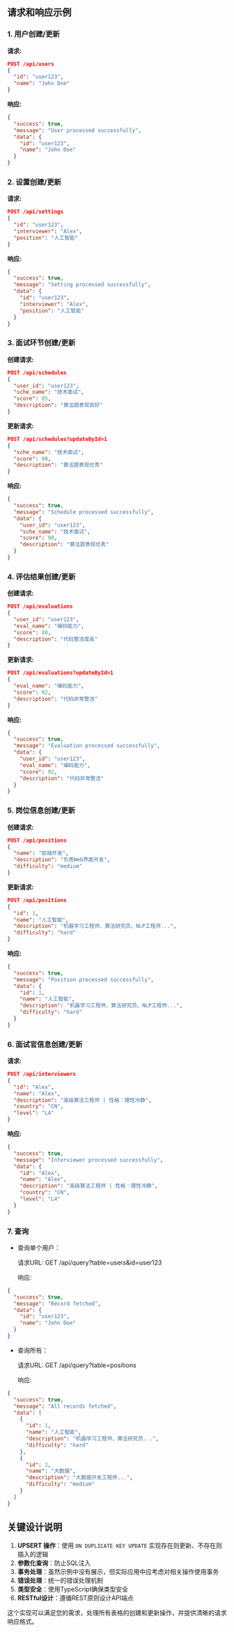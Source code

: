 ## 请求和响应示例

### 1. 用户创建/更新

**请求:**
```json
POST /api/users
{
  "id": "user123",
  "name": "John Doe"
}
```

**响应:**
```json
{
  "success": true,
  "message": "User processed successfully",
  "data": {
    "id": "user123",
    "name": "John Doe"
  }
}
```

### 2. 设置创建/更新

**请求:**
```json
POST /api/settings
{
  "id": "user123",
  "interviewer": "Alex",
  "position": "人工智能"
}
```

**响应:**
```json
{
  "success": true,
  "message": "Setting processed successfully",
  "data": {
    "id": "user123",
    "interviewer": "Alex",
    "position": "人工智能"
  }
}
```

### 3. 面试环节创建/更新

**创建请求:**
```json
POST /api/schedules
{
  "user_id": "user123",
  "sche_name": "技术面试",
  "score": 85,
  "description": "算法题表现良好"
}
```

**更新请求:**
```json
POST /api/schedules?updateById=1
{
  "sche_name": "技术面试",
  "score": 90,
  "description": "算法题表现优秀"
}
```

**响应:**
```json
{
  "success": true,
  "message": "Schedule processed successfully",
  "data": {
    "user_id": "user123",
    "sche_name": "技术面试",
    "score": 90,
    "description": "算法题表现优秀"
  }
}
```

### 4. 评估结果创建/更新

**创建请求:**
```json
POST /api/evaluations
{
  "user_id": "user123",
  "eval_name": "编码能力",
  "score": 88,
  "description": "代码整洁度高"
}
```

**更新请求:**
```json
POST /api/evaluations?updateById=1
{
  "eval_name": "编码能力",
  "score": 92,
  "description": "代码非常整洁"
}
```

**响应:**
```json
{
  "success": true,
  "message": "Evaluation processed successfully",
  "data": {
    "user_id": "user123",
    "eval_name": "编码能力",
    "score": 92,
    "description": "代码非常整洁"
  }
}
```

### 5. 岗位信息创建/更新

**创建请求:**
```json
POST /api/positions
{
  "name": "前端开发",
  "description": "负责Web界面开发",
  "difficulty": "medium"
}
```

**更新请求:**
```json
POST /api/positions
{
  "id": 1,
  "name": "人工智能",
  "description": "机器学习工程师、算法研究员、NLP工程师...",
  "difficulty": "hard"
}
```

**响应:**
```json
{
  "success": true,
  "message": "Position processed successfully",
  "data": {
    "id": 1,
    "name": "人工智能",
    "description": "机器学习工程师、算法研究员、NLP工程师...",
    "difficulty": "hard"
  }
}
```

### 6. 面试官信息创建/更新

**请求:**
```json
POST /api/interviewers
{
  "id": "Alex",
  "name": "Alex",
  "description": "高级算法工程师 | 性格：理性冷静",
  "country": "CN",
  "level": "L4"
}
```

**响应:**
```json
{
  "success": true,
  "message": "Interviewer processed successfully",
  "data": {
    "id": "Alex",
    "name": "Alex",
    "description": "高级算法工程师 | 性格：理性冷静",
    "country": "CN",
    "level": "L4"
  }
}
```

### 7. 查询

* 查询单个用户：

  请求URL:  GET /api/query?table=users&id=user123

  响应: 
```json
{
  "success": true,
  "message": "Record fetched",
  "data": {
    "id": "user123",
    "name": "John Doe"
  }
}
```

* 查询所有：

  请求URL:  GET /api/query?table=positions

  响应: 
```json
{
  "success": true,
  "message": "All records fetched",
  "data": [
    {
      "id": 1,
      "name": "人工智能",
      "description": "机器学习工程师、算法研究员...",
      "difficulty": "hard"
    },
    {
      "id": 2,
      "name": "大数据",
      "description": "大数据开发工程师...",
      "difficulty": "medium"
    }
  ]
}
```

## 关键设计说明

1. **UPSERT 操作**：使用 `ON DUPLICATE KEY UPDATE` 实现存在则更新、不存在则插入的逻辑
2. **参数化查询**：防止SQL注入
3. **事务处理**：虽然示例中没有展示，但实际应用中应考虑对相关操作使用事务
4. **错误处理**：统一的错误处理机制
5. **类型安全**：使用TypeScript确保类型安全
6. **RESTful设计**：遵循REST原则设计API端点

这个实现可以满足您的需求，处理所有表格的创建和更新操作，并提供清晰的请求响应格式。